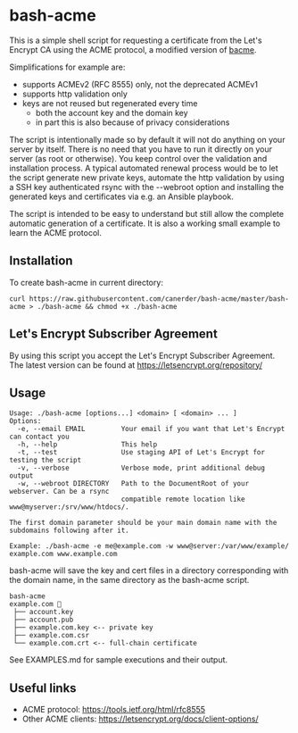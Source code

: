 bash-acme
=====

This is a simple shell script for requesting a certificate from the
Let's Encrypt CA using the ACME protocol, a modified version of [bacme](https://gitlab.com/sinclair2/bacme).

Simplifications for example are:

- supports ACMEv2 (RFC 8555) only, not the deprecated ACMEv1
- supports http validation only
- keys are not reused but regenerated every time
  - both the account key and the domain key
  - in part this is also because of privacy considerations

The script is intentionally made so by default it will not do anything on your
server by itself. There is no need that you have to run it directly on your
server (as root or otherwise). You keep control over the validation and
installation process.
A typical automated renewal process would be to let the script generate new
private keys, automate the http validation by using a SSH key authenticated
rsync with the --webroot option and installing the generated keys and
certificates via e.g. an Ansible playbook.

The script is intended to be easy to understand but still allow the complete
automatic generation of a certificate.
It is also a working small example to learn the ACME protocol.

Installation
------------

To create bash-acme in current directory:
```
curl https://raw.githubusercontent.com/canerder/bash-acme/master/bash-acme > ./bash-acme && chmod +x ./bash-acme
```

Let's Encrypt Subscriber Agreement
----------------------------------

By using this script you accept the Let's Encrypt Subscriber Agreement.
The latest version can be found at https://letsencrypt.org/repository/

Usage
-----

```
Usage: ./bash-acme [options...] <domain> [ <domain> ... ]
Options:
  -e, --email EMAIL         Your email if you want that Let's Encrypt can contact you
  -h, --help                This help
  -t, --test                Use staging API of Let's Encrypt for testing the script
  -v, --verbose             Verbose mode, print additional debug output
  -w, --webroot DIRECTORY   Path to the DocumentRoot of your webserver. Can be a rsync
                            compatible remote location like www@myserver:/srv/www/htdocs/.

The first domain parameter should be your main domain name with the subdomains following after it.

Example: ./bash-acme -e me@example.com -w www@server:/var/www/example/ example.com www.example.com
```
bash-acme will save the key and cert files in a directory corresponding with the domain name, in the same directory as the bash-acme script.
```
bash-acme
example.com 📁
 ├── account.key
 ├── account.pub
 ├── example.com.key <-- private key
 ├── example.com.csr
 └── example.com.crt <-- full-chain certificate
```

See EXAMPLES.md for sample executions and their output.


Useful links
------------

- ACME protocol: https://tools.ietf.org/html/rfc8555
- Other ACME clients: https://letsencrypt.org/docs/client-options/

